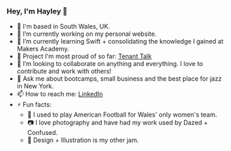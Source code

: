 ### Hey, I'm Hayley 👋

- 📍 I'm based in South Wales, UK.
- 🔭 I’m currently working on my personal website.
- 🌱 I’m currently learning Swift + consolidating the knowledge I gained at Makers Academy.
- 🤩 Project I'm most proud of so far: [Tenant Talk](https://github.com/iamdobbs/tenant-talk)
- 👯 I’m looking to collaborate on anything and everything. I love to contribute and work with others!
- 💬 Ask me about bootcamps, small business and the best place for jazz in New York.
- 📫 How to reach me: [LinkedIn](https://www.linkedin.com/in/hayleydobbs)
- ⚡ Fun facts: 
  - 🏈 I used to play American Football for Wales' only women's team.
  - 📷 I love photography and have had my work used by Dazed + Confused.
  - 🎨 Design + Illustration is my other jam.


<!--
**iamdobbs/iamdobbs** is a ✨ _special_ ✨ repository because its `README.md` (this file) appears on your GitHub profile.

Here are some ideas to get you started:

- 🔭 I’m currently working on ...
- 🌱 I’m currently learning ...
- 👯 I’m looking to collaborate on ...
- 🤔 I’m looking for help with ...
- 💬 Ask me about ...
- 📫 How to reach me: ...
- 😄 Pronouns: ...
- ⚡ Fun fact: ...
-->
